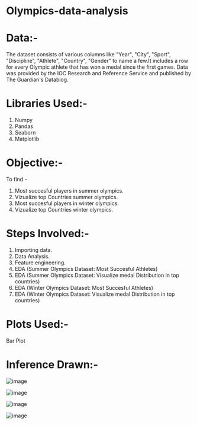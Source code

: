 # Olympics-data-analysis

# Data:-
The dataset consists of various columns like "Year", "City", "Sport", "Discipline", "Athlete", "Country", "Gender" to name a few.It includes a row for every Olympic athlete that has won a medal since the first games. Data was provided by the IOC Research and Reference Service and published by The Guardian's Datablog.

# Libraries Used:-
1. Numpy
2. Pandas
3. Seaborn
4. Matplotlib

# Objective:-
To find -
1. Most succesful players in summer olympics.
2. Vizualize top Countries summer olympics.
3. Most succesful players in winter olympics.
4. Vizualize top Countries winter olympics.

# Steps Involved:-
1. Importing data.
2. Data Analysis.
3. Feature engineering.
4. EDA (Summer Olympics Dataset: Most Succesful Athletes)
5. EDA (Summer Olympics Dataset: Visualize medal Distribution in top countries)
6. EDA (Winter Olympics Dataset: Most Succesful Athletes)
7. EDA (Winter Olympics Dataset: Visualize medal Distribution in top countries)

# Plots Used:-
Bar Plot

# Inference Drawn:-
![image](https://user-images.githubusercontent.com/78545675/138589139-8fe961f8-205d-4fb8-8a26-67b367cb5d4b.png)

![image](https://user-images.githubusercontent.com/78545675/138589188-eaa1889a-6b89-4e93-9789-7a6cf54a8302.png)

![image](https://user-images.githubusercontent.com/78545675/138589128-93d3de5c-06ac-4dc8-9db1-3ce33def81e8.png)

![image](https://user-images.githubusercontent.com/78545675/138589171-054a93b8-2f0e-40f2-b100-ba98f069ed74.png)
